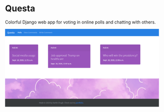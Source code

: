 # Questa
Colorful Django web app for voting in online polls and chatting with others.

![](media/homePage.PNG)
